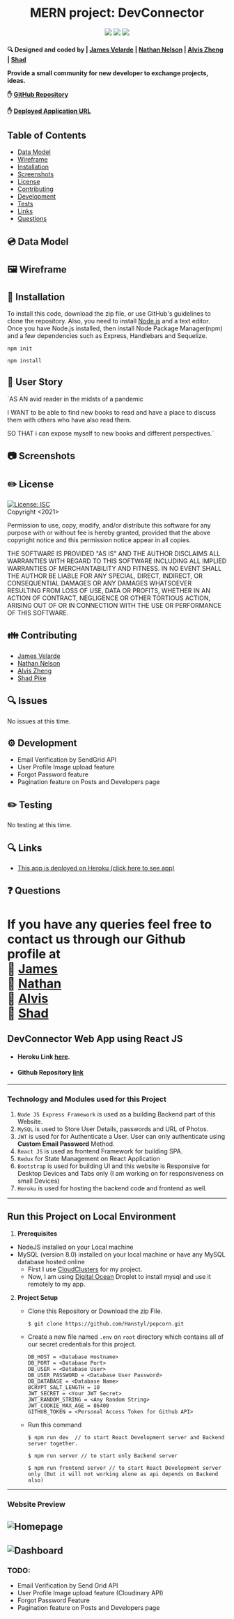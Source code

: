 
<h1 align="center">MERN project: DevConnector</h1>
  
<p align="center">
    <img src="https://img.shields.io/badge/Javascript-yellow" />
    <img src="https://img.shields.io/badge/Sequelize-blue"  />
    <img src="https://img.shields.io/badge/mySQL-blue"  />
</p>

 <h4>🔍 Designed and coded by | <a href="https://github.com/JamesVelarde">James Velarde</a> | <a href="https://github.com/Hanstyl">Nathan Nelson</a> | <a href="https://github.com/alviszheng">Alvis Zheng</a> | <a href="https://github.com/xxx">Shad</a>

<br>

Provide a small community for new developer to exchange projects, ideas. 

✋ [GitHub Repository](https://github.com/Hanstyl/popcorn)

✋ [Deployed Application URL](https://developer-dashboard-mern.herokuapp.com)


## Table of Contents

- [Data Model](#data-model)
- [Wireframe](#wireframe)
- [Installation](#installation)
- [Screenshots](#screenshots)
- [License](#license)
- [Contributing](#contributing)
- [Development](#development)
- [Tests](#tests)
- [Links](#links)
- [Questions](#questions)

## 💿 Data Model



## 🖼️ Wireframe


## 💾 Installation

  To install this code, download the zip file, or use GitHub's guidelines to clone the repository. Also, you need to install [Node.js](https://nodejs.org/en/) and a text editor. Once you have Node.js installed, then install Node Package Manager(npm) and a few dependencies such as Express, Handlebars and Sequelize. 

  `npm init`

  `npm install`



## 📖 User Story

`AS AN avid reader in the midsts of a pandemic 

I WANT to be able to find new books to read and have a place to discuss them with others who have also read them.

SO THAT i can expose myself to new books and different perspectives.`

## 📷 Screenshots



## ✏️ License

  [![License: ISC](https://img.shields.io/badge/License-ISC-blue.svg)](https://opensource.org/licenses/ISC)
  <br />
  Copyright <2021>

Permission to use, copy, modify, and/or distribute this software for any purpose with or without fee is hereby granted, provided that the above copyright notice and this permission notice appear in all copies.

THE SOFTWARE IS PROVIDED "AS IS" AND THE AUTHOR DISCLAIMS ALL WARRANTIES WITH REGARD TO THIS SOFTWARE INCLUDING ALL IMPLIED WARRANTIES OF MERCHANTABILITY AND FITNESS. IN NO EVENT SHALL THE AUTHOR BE LIABLE FOR ANY SPECIAL, DIRECT, INDIRECT, OR CONSEQUENTIAL DAMAGES OR ANY DAMAGES WHATSOEVER RESULTING FROM LOSS OF USE, DATA OR PROFITS, WHETHER IN AN ACTION OF CONTRACT, NEGLIGENCE OR OTHER TORTIOUS ACTION, ARISING OUT OF OR IN CONNECTION WITH THE USE OR PERFORMANCE OF THIS SOFTWARE.

## 👪 Contributing

- <a href="https://github.com/JamesVelarde">James Velarde</a> 
- <a href="https://github.com/Hanstyl">Nathan Nelson</a>
- <a href="https://github.com/alviszheng">Alvis Zheng</a> 
- <a href="https://github.com/xxx">Shad Pike</a> 

## 🔍 Issues

No issues at this time.

## ⚙️ Development

- Email Verification by SendGrid API
- User Profile Image upload feature
- Forgot Password feature
- Pagination feature on Posts and Developers page


## ✏️ Testing

No testing at this time.

## 🔍 Links

- [This app is deployed on Heroku (click here to see app)](https://developer-dashboard-mern.herokuapp.com)


## ❓ Questions

  If you have any queries feel free to contact us through our Github profile at  
  👋 [James](https://github.com/JamesVelarde)<br>
  👋 [Nathan](https://github.com/Hanstyl)<br>
  👋 [Alvis](https://github.com/alviszheng)<br>
  👋 [Shad](https://github.com/xxx)<br>
=======
## DevConnector Web App using React JS

- #### Heroku Link [here](https://developer-dashboard-mern.herokuapp.com/).


- #### Github Repository [link](https://github.com/Hanstyl/popcorn)


---

### Technology and Modules used for this Project

1. `Node JS Express Framework` is used as a building Backend part of this Website.
2. `MySQL` is used to Store User Details, passwords and URL of Photos.
3. `JWT` is used for for Authenticate a User. User can only authenticate using **Custom Email Password** Method.
4. `React JS` is used as frontend Framework for building SPA.
5. `Redux` for State Management on React Application
6. `Bootstrap` is used for building UI and this website is Responsive for Desktop Devices and Tabs only (I am working on for responsiveness on small Devices)
7. `Heroku` is used for hosting the backend code and frontend as well.

---

## Run this Project on Local Environment

1. **Prerequisites**

  - NodeJS installed on your Local machine
  - MySQL (version 8.0) installed on your local machine or have any MySQL database hosted online 
    - First I use [CloudClusters](https://www.cloudclusters.io/) for my project.
    - Now, I am using [Digital Ocean](https://m.do.co/c/bf7c82c22af1) Droplet to install mysql and use it remotely to my app.

2. **Project Setup**

   - Clone this Repository or Download the zip File.
        ```
        $ git clone https://github.com/Hanstyl/popcorn.git

   - Create a new file named `.env` on `root` directory which contains all of our secret credentials for this project.
        ```
        DB_HOST = <Database Hostname>
        DB_PORT = <Database Port>
        DB_USER = <Database User>
        DB_USER_PASSWORD = <Database User Password>
        DB_DATABASE = <Database Name>
        BCRYPT_SALT_LENGTH = 10
        JWT_SECRET = <Your JWT Secret>
        JWT_RANDOM_STRING = <Any Random String>
        JWT_COOKIE_MAX_AGE = 86400
        GITHUB_TOKEN = <Personal Access Token for Github API>
        ```

   - Run this command

        ```
        $ npm run dev  // to start React Development server and Backend server together.

        $ npm run server // to start only Backend server

        $ npm run frontend server // to start React Development server only (But it will not working alone as api depends on Backend also)
        ```


---


### Website Preview

## <img src="./assets/screenshot/preview1.png" alt="Homepage"> 

## <img src="./assets/screenshot/preview2.png" alt="Dashboard">

### TODO:

- Email Verification by Send Grid API
- User Profile Image upload feature (Cloudinary API)
- Forgot Password Feature
- Pagination feature on Posts and Developers page

